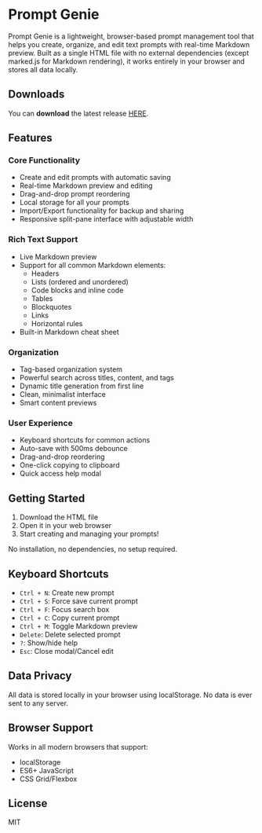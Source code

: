 # Prompt Genie

Prompt Genie is a lightweight, browser-based prompt management tool that helps you create, organize, and edit text prompts with real-time Markdown preview. Built as a single HTML file with no external dependencies (except marked.js for Markdown rendering), it works entirely in your browser and stores all data locally.

## Downloads
You can <b>download</b> the latest release [HERE](https://github.com/DexterLagan/PromptMD/releases/).

## Features

### Core Functionality
- Create and edit prompts with automatic saving
- Real-time Markdown preview and editing
- Drag-and-drop prompt reordering
- Local storage for all your prompts
- Import/Export functionality for backup and sharing
- Responsive split-pane interface with adjustable width

### Rich Text Support
- Live Markdown preview
- Support for all common Markdown elements:
  - Headers
  - Lists (ordered and unordered)
  - Code blocks and inline code
  - Tables
  - Blockquotes
  - Links
  - Horizontal rules
- Built-in Markdown cheat sheet

### Organization
- Tag-based organization system
- Powerful search across titles, content, and tags
- Dynamic title generation from first line
- Clean, minimalist interface
- Smart content previews

### User Experience
- Keyboard shortcuts for common actions
- Auto-save with 500ms debounce
- Drag-and-drop reordering
- One-click copying to clipboard
- Quick access help modal

## Getting Started

1. Download the HTML file
2. Open it in your web browser
3. Start creating and managing your prompts!

No installation, no dependencies, no setup required.

## Keyboard Shortcuts

- `Ctrl + N`: Create new prompt
- `Ctrl + S`: Force save current prompt
- `Ctrl + F`: Focus search box
- `Ctrl + C`: Copy current prompt
- `Ctrl + M`: Toggle Markdown preview
- `Delete`: Delete selected prompt
- `?`: Show/hide help
- `Esc`: Close modal/Cancel edit

## Data Privacy

All data is stored locally in your browser using localStorage. No data is ever sent to any server.

## Browser Support

Works in all modern browsers that support:
- localStorage
- ES6+ JavaScript
- CSS Grid/Flexbox

## License

MIT
